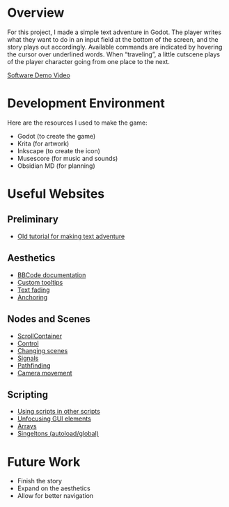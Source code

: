 # Overview

For this project, I made a simple text adventure in Godot. The player writes what they want to do in an input field at the bottom of the screen, and the story plays out accordingly. Available commands are indicated by hovering the cursor over underlined words. When “traveling”, a little cutscene plays of the player character going from one place to the next.

[Software Demo Video](https://youtu.be/K5PfC3H73WI)

# Development Environment

Here are the resources I used to make the game:
* Godot (to create the game)
* Krita (for artwork)
* Inkscape (to create the icon)
* Musescore (for music and sounds)
* Obsidian MD (for planning)

# Useful Websites
## Preliminary
* [Old tutorial for making text adventure](https://www.hashbangcode.com/article/creating-text-adventure-game-godot)
## Aesthetics
* [BBCode documentation](https://docs.godotengine.org/en/stable/tutorials/ui/bbcode_in_richtextlabel.html)
* [Custom tooltips](https://www.youtube.com/watch?v=OqGsRDe45-0)
* [Text fading](https://forum.godotengine.org/t/gradually-decrease-node-opacity-with-gdscript/77039)
* [Anchoring](https://www.youtube.com/watch?v=J6IojHlcv1k)
## Nodes and Scenes
* [ScrollContainer](https://docs.godotengine.org/en/stable/classes/class_scrollcontainer.html)
* [Control](https://docs.godotengine.org/en/stable/classes/class_control.html#class-control-property-tooltip-text)
* [Changing scenes](https://www.reddit.com/r/godot/comments/xh7k7v/has_anyone_figured_out_how_to_change_scenes_in/)
* [Signals](https://docs.godotengine.org/en/stable/getting_started/step_by_step/signals.html#custom-signals)
* [Pathfinding](https://forum.godotengine.org/t/godot-4-0-path2d-and-pathfollow2d-example/3284)
* [Camera movement](https://www.youtube.com/watch?v=PDXknOG1NR0)
## Scripting
* [Using scripts in other scripts](https://forum.godotengine.org/t/how-do-i-include-a-script-into-another-script/19217)
* [Unfocusing GUI elements](https://forum.godotengine.org/t/how-do-i-deselect-defocus-a-gui-element-by-clicking-anywhere/1617/2)
* [Arrays](https://docs.godotengine.org/en/stable/classes/class_array.html)
* [Singeltons (autoload/global)](https://docs.godotengine.org/en/stable/tutorials/scripting/singletons_autoload.html)

# Future Work

* Finish the story
* Expand on the aesthetics
* Allow for better navigation